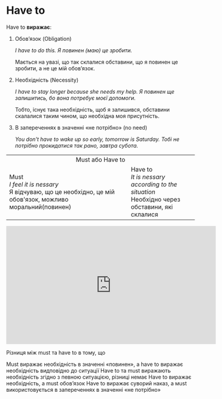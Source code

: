 # Have to

<p><span class="p1">Have to</span> <b>виражає</b>:</p>

<ol>
<li><span class="p1">Обов’язок</span> (Obligation)</li>
<p><i>I have to do this. Я повинен (маю) це зробити.</i></p>
<p>Мається на увазі, що так склалися обставини, що я повинен це зробити, а не це мій обов’язок.</p>
<li><span class="p1">Необхідність</span> (Necessity)</li>
<p><i>I have to stay longer because she needs my help. Я повинен ще залишитись, бо вона потребує моєї допомоги.</i></p>
<p>Тобто, існує така необхідність, щоб я залишився, обставини скалалися таким чином, що необхідна моя присутність.</p>
<li><span class="p1">В запереченнях в значенні «не потрібно»</span> (no need)</li>
<p><i>You don't have to wake up so early, tomorrow is Saturday. Тобі не потрібно прокидатися так рано, завтра субота.</i></p>
</ol>

<table>
   <tr> 
    <td align="center" colspan="2">Must або Have to</td>
   </tr>
   <tr> 
    <td>Must<br>
    <i>I feel it is nessary</i><br>Я відчуваю, що це необхідно, це мій обов'язок, можливо моральний(повинен)</td>
    <td>Have to<br>
    <i>It is nessary according to the situation</i><br>Необхідно через обставини, які склалися</td>
   </tr>
  </table>

<div class="fluidMedia">
<iframe align="center" width="560" height="315" src="https://www.youtube.com/embed/fJO39Vgy8Hc" frameborder="0" allowfullscreen></iframe>
</div>
<div class="popup">
</div>

<quiz correctLabel="correct" incorrectLabel="incorrect" checkLabel="check">
 <question multiple>
 <p>Різниця між must та have to в тому, що</p>
 <answer correct>Must виражає необхідність в значенні «повинен», а have to виражає необхідність видповідно до ситуації</answer>
 <answer>Have to та must виражають необхідність згідно з певною ситуацією, різниці немає</answer>
 <answer>Have to виражає необхідність, а must обов’язок</answer>
 <answer>Have to виражає суворий наказ, а мust використовується в запереченнях в значенні «не потрібно»</answer>
 </question>
</quiz>